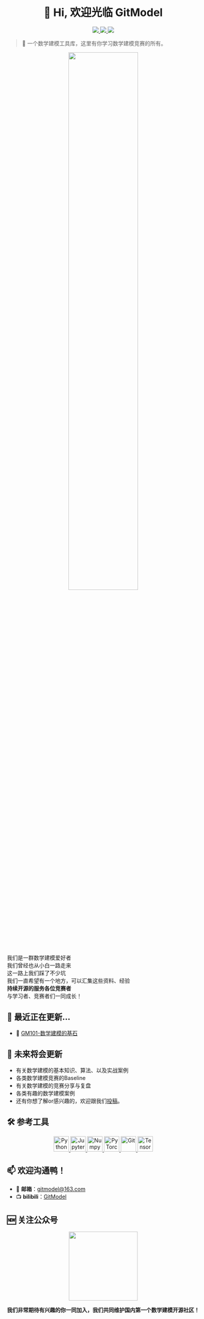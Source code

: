 <h1 align="center">👋 Hi, 欢迎光临 GitModel </h1>
<p align='center'>
    <a href='https://space.bilibili.com/1051016998'>
        <img src="https://img.shields.io/badge/dynamic/json?url=https%3A%2F%2Fapi.spencerwoo.com%2Fsubstats%2F%3Fsource%3Dbilibili%26queryKey%3D1051016998&labelColor=FE7398&logo=bilibili&label=bilibili%20fans&query=%24.data.totalSubs&color=9cf">
    </a>
    <a href="https://docs.python.org/zh-cn/3.8/index.html"> 
        <img src="https://img.shields.io/badge/Powered%20by-Python3.8-brightgreen">
    </a>
    <a href='https://www.apache.org/licenses/LICENSE-2.0.html'>
        <img src="https://img.shields.io/badge/licence-Apache%202.0-orange">
    </a>
</p>

> 🚀 一个数学建模工具库，这里有你学习数学建模竞赛的所有。

<p align="center">
    <a href="https://space.bilibili.com/1051016998"> 
        <img src="https://github.com/Git-Model/.github/blob/main/figures/LOGO.png" width="60%"> 
    </a>
</p>


我们是一群数学建模爱好者\
我们曾经也从小白一路走来\
这一路上我们踩了不少坑\
我们一直希望有一个地方，可以汇集这些资料、经验\
**持续开源的服务各位竞赛者**\
与学习者、竞赛者们一同成长！

<h2 align='left'><b>🌱 最近正在更新...</b></h2>

- 🧱 [GM101-数学建模的基石](https://github.com/Git-Model/__init_Modeling__)

<h2 align='left'><b>🧩 未来将会更新</b></h2>

- 有关数学建模的基本知识、算法、以及实战案例
- 各类数学建模竞赛的Baseline
- 有关数学建模的竞赛分享与复盘
- 各类有趣的数学建模案例
- 还有你想了解or感兴趣的，欢迎跟我们[投稿](https://space.bilibili.com/1051016998)。

<h2 align='left'><b>🛠️ 参考工具</b></h2>
<p align='center'>
    <a href='https://www.python.org/'>
        <img src="https://www.vectorlogo.zone/logos/python/python-icon.svg" alt="Python" height="40"/>
    </a>
    <a href='https://jupyter.org/'>
        <img src="https://www.vectorlogo.zone/logos/jupyter/jupyter-icon.svg" alt="Jupyter" height="40"/> 
    </a>
    <a href='https://numpy.org/'>
        <img src="https://www.vectorlogo.zone/logos/numpy/numpy-icon.svg" alt="Numpy" height="40"/>
    </a>
    <a href="https://pytorch.org/"> 
        <img src="https://www.vectorlogo.zone/logos/pytorch/pytorch-icon.svg" alt="PyTorch" height="40"/> 
    </a>
    <a href='https://git-scm.com/'>
        <img src="https://www.vectorlogo.zone/logos/git-scm/git-scm-icon.svg" alt="Git" height="40"/>
    </a>
    <a href='https://tensorflow.google.cn/'>
        <img src="https://www.vectorlogo.zone/logos/tensorflow/tensorflow-icon.svg" alt="TensorFlow" height="40"/> 
    </a>
</p>

<h2 align='left'><b>📫 欢迎沟通鸭！</b></h2>

- 📧 **邮箱**：gitmodel@163.com
- 📺 **bilibili**：[GitModel](https://space.bilibili.com/1051016998)

<h2 align='left'><b>🆕 关注公众号</b></h2>
<p align='center'>
    <a href='https://space.bilibili.com/1051016998'>
        <img src="https://github.com/Git-Model/.github/blob/main/figures/QRCode.jpg" width = "180" height = "180">
    </a>
</p>

**我们非常期待有兴趣的你一同加入，我们共同维护国内第一个数学建模开源社区！**

